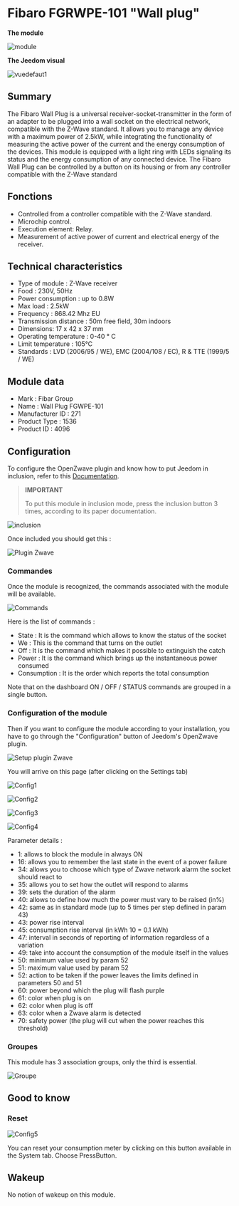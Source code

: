 # Fibaro FGRWPE-101 "Wall plug"

**The module**

![module](images/fibaro.fgwpe101/module.jpg)

**The Jeedom visual**

![vuedefaut1](images/fibaro.fgwpe101/vuedefaut1.jpg)

## Summary

The Fibaro Wall Plug is a universal receiver-socket-transmitter in the form of an adapter to be plugged into a wall socket on the electrical network, compatible with the Z-Wave standard. It allows you to manage any device with a maximum power of 2.5kW, while integrating the functionality of measuring the active power of the current and the energy consumption of the devices. This module is equipped with a light ring with LEDs signaling its status and the energy consumption of any connected device. The Fibaro Wall Plug can be controlled by a button on its housing or from any controller compatible with the Z-Wave standard

## Fonctions

-   Controlled from a controller compatible with the Z-Wave standard.
-   Microchip control.
-   Execution element: Relay.
-   Measurement of active power of current and electrical energy of the receiver.

## Technical characteristics

-   Type of module : Z-Wave receiver
-   Food : 230V, 50Hz
-   Power consumption : up to 0.8W
-   Max load : 2.5kW
-   Frequency : 868.42 Mhz EU
-   Transmission distance : 50m free field, 30m indoors
-   Dimensions: 17 x 42 x 37 mm
-   Operating temperature : 0-40 ° C
-   Limit temperature : 105°C
-   Standards : LVD (2006/95 / WE), EMC (2004/108 / EC), R & TTE (1999/5 / WE)

## Module data

-   Mark : Fibar Group
-   Name : Wall Plug FGWPE-101
-   Manufacturer ID : 271
-   Product Type : 1536
-   Product ID : 4096

## Configuration

To configure the OpenZwave plugin and know how to put Jeedom in inclusion, refer to this [Documentation](https://doc.jeedom.com/en_US/plugins/automation%20protocol/openzwave/).

> **IMPORTANT**
>
> To put this module in inclusion mode, press the inclusion button 3 times, according to its paper documentation.

![inclusion](images/fibaro.fgwpe101/inclusion.jpg)

Once included you should get this :

![Plugin Zwave](images/fibaro.fgwpe101/information.jpg)

### Commandes

Once the module is recognized, the commands associated with the module will be available.

![Commands](images/fibaro.fgwpe101/commandes.jpg)

Here is the list of commands :

-   State : It is the command which allows to know the status of the socket
-   We : This is the command that turns on the outlet
-   Off : It is the command which makes it possible to extinguish the catch
-   Power : It is the command which brings up the instantaneous power consumed
-   Consumption : It is the order which reports the total consumption

Note that on the dashboard ON / OFF / STATUS commands are grouped in a single button.

### Configuration of the module

Then if you want to configure the module according to your installation, you have to go through the "Configuration" button of Jeedom's OpenZwave plugin.

![Setup plugin Zwave](images/plugin/bouton_configuration.jpg)

You will arrive on this page (after clicking on the Settings tab)

![Config1](images/fibaro.fgwpe101/config1.jpg)

![Config2](images/fibaro.fgwpe101/config2.jpg)

![Config3](images/fibaro.fgwpe101/config3.jpg)

![Config4](images/fibaro.fgwpe101/config4.jpg)

Parameter details :

-   1: allows to block the module in always ON
-   16: allows you to remember the last state in the event of a power failure
-   34: allows you to choose which type of Zwave network alarm the socket should react to
-   35: allows you to set how the outlet will respond to alarms
-   39: sets the duration of the alarm
-   40: allows to define how much the power must vary to be raised (in%)
-   42: same as in standard mode (up to 5 times per step defined in param 43)
-   43: power rise interval
-   45: consumption rise interval (in kWh 10 = 0.1 kWh)
-   47: interval in seconds of reporting of information regardless of a variation
-   49: take into account the consumption of the module itself in the values
-   50: minimum value used by param 52
-   51: maximum value used by param 52
-   52: action to be taken if the power leaves the limits defined in parameters 50 and 51
-   60: power beyond which the plug will flash purple
-   61: color when plug is on
-   62: color when plug is off
-   63: color when a Zwave alarm is detected
-   70: safety power (the plug will cut when the power reaches this threshold)

### Groupes

This module has 3 association groups, only the third is essential.

![Groupe](images/fibaro.fgwpe101/groupe.jpg)

## Good to know

### Reset

![Config5](images/fibaro.fgwpe101/config5.jpg)

You can reset your consumption meter by clicking on this button available in the System tab. Choose PressButton.

## Wakeup

No notion of wakeup on this module.
